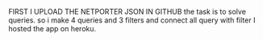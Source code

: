 FIRST I UPLOAD THE NETPORTER JSON IN GITHUB
the task is to solve queries.
so i make 4 queries and 3 filters
and connect all query with filter
I hosted the app on heroku.
